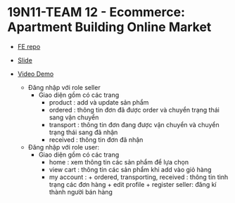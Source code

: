 #  19N11-TEAM 12 - Ecommerce: Apartment Building Online Market
  - [FE repo](https://github.com/lythanhhai/online-market-fe)
  - [Slide](https://www.canva.com/design/DAFTtMLmunw/5npTvnoNSjhfPA6GKu0wAA/view?utm_content=DAFTtMLmunw&utm_campaign=designshare&utm_medium=link&utm_source=publishsharelink)
  - [Video Demo](https://drive.google.com/file/d/1ZyfIxzSW07CCFT6HlvT2N3HBfK-2J1uT/view?usp=share_link)
    
    * Đăng nhập với role seller
       - Giao diện gồm có các trang 
          + product : add và update sản phẩm
          + ordered : thông tin đơn đã được order và chuyển trạng thái sang vận chuyển
          + transport : thông tin đơn đang được vận chuyển và chuyển trạng thái sang đã nhận 
          + received : thông tin đơn đã nhận
    * Đăng nhập với role user:
       - Giao diện gồm có các trang 
          + home : xem thông tin các sản phẩm để lựa chọn
          + view cart : thông tin các sản phẩm khi add vào giỏ hàng
          + my account : + ordered, transporting, received : thông tin tình trạng các đơn hàng
                         + edit profile
                         + register seller: đăng kí thành người bán hàng
